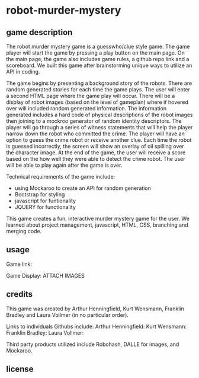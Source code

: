 # robot-murder-mystery

## game description

The robot murder mystery game is a guesswho/clue style game. The game player will start the game by pressing a play button on the main page. On the main page, the game also includes game rules, a github repo link and a scoreboard. We built this game after brainstorming unique ways to utilize an API in coding. 

The game begins by presenting a background story of the robots. There are random generated stories for each time the game plays. The user will enter a second HTML page where the game play will occur. There will be a display of robot images (based on the level of gameplan) where if hovered over will included random generated information. The information generated includes a hard code of physical descriptions of the robot images then joining to a mockroo generator of random identity descriptors. The player will go through a series of witness statements that will help the player narrow down the robot who committed the crime. The player will have an option to guess the crime robot or receive another clue. Each time the robot is guessed incorrectly, the screen will show an overlay of oil spilling over the character image. At the end of the game, the user will receive a score based on the how well they were able to detect the crime robot. The user will be able to play again after the game is over. 

Technical requirements of the game include:
- using Mockaroo to create an API for random generation
- Bootstrap for styling
- javascript for funtionality
- JQUERY for functionality

This game creates a fun, interactive murder mystery game for the user. We learned about project management, javascript, HTML, CSS, branching and merging code. 

## usage

Game link:

Game Display: ATTACH IMAGES

## credits

This game was created by Arthur Henningfield, Kurt Wensmann, Franklin Bradley and Laura Vollmer (in no particular order).

Links to individuals Githubs include:
Arthur Henningfield:
Kurt Wensmann:
Franklin Bradley:
Laura Vollmer:

Third party products utilized include Robohash, DALLE for images, and Mockaroo.

## license